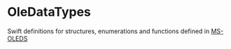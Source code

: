 # OleDataTypes

Swift definitions for structures, enumerations and functions defined in [MS-OLEDS](https://docs.microsoft.com/en-us/openspecs/windows_protocols/ms-oleds/)
